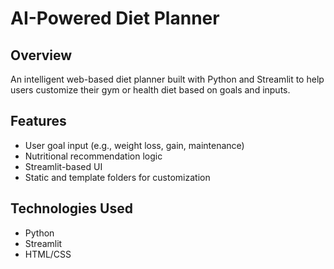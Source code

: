 # AI-Powered Diet Planner 

## Overview
An intelligent web-based diet planner built with Python and Streamlit to help users customize their gym or health diet based on goals and inputs.

## Features
- User goal input (e.g., weight loss, gain, maintenance)
- Nutritional recommendation logic
- Streamlit-based UI
- Static and template folders for customization

## Technologies Used
- Python
- Streamlit
- HTML/CSS
